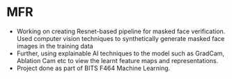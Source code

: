 # MFR

* Working on creating Resnet-based pipeline for masked face verification. Used computer vision techniques to synthetically generate masked face images in the training data
* Further, using explainable AI techniques to the model such as GradCam, Ablation Cam etc to view the learnt feature maps and representations.
* Project done as part of BITS F464 Machine Learning. 
